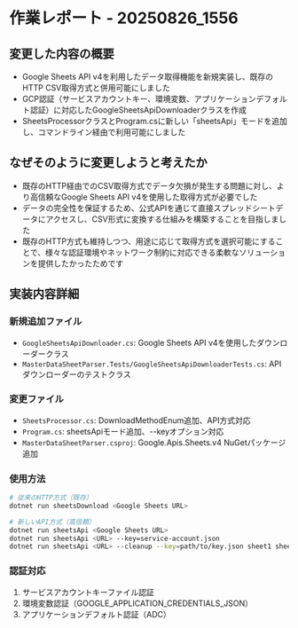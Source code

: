 # 作業レポート - 20250826_1556

## 変更した内容の概要

- Google Sheets API v4を利用したデータ取得機能を新規実装し、既存のHTTP CSV取得方式と併用可能にしました
- GCP認証（サービスアカウントキー、環境変数、アプリケーションデフォルト認証）に対応したGoogleSheetsApiDownloaderクラスを作成
- SheetsProcessorクラスとProgram.csに新しい「sheetsApi」モードを追加し、コマンドライン経由で利用可能にしました

## なぜそのように変更しようと考えたか

- 既存のHTTP経由でのCSV取得方式でデータ欠損が発生する問題に対し、より高信頼なGoogle Sheets API v4を使用した取得方式が必要でした
- データの完全性を保証するため、公式APIを通じて直接スプレッドシートデータにアクセスし、CSV形式に変換する仕組みを構築することを目指しました
- 既存のHTTP方式も維持しつつ、用途に応じて取得方式を選択可能にすることで、様々な認証環境やネットワーク制約に対応できる柔軟なソリューションを提供したかったためです

## 実装内容詳細

### 新規追加ファイル
- `GoogleSheetsApiDownloader.cs`: Google Sheets API v4を使用したダウンローダークラス
- `MasterDataSheetParser.Tests/GoogleSheetsApiDownloaderTests.cs`: API ダウンローダーのテストクラス

### 変更ファイル  
- `SheetsProcessor.cs`: DownloadMethodEnum追加、API方式対応
- `Program.cs`: sheetsApiモード追加、--keyオプション対応
- `MasterDataSheetParser.csproj`: Google.Apis.Sheets.v4 NuGetパッケージ追加

### 使用方法
```bash
# 従来のHTTP方式（既存）
dotnet run sheetsDownload <Google Sheets URL>

# 新しいAPI方式（高信頼）
dotnet run sheetsApi <Google Sheets URL>
dotnet run sheetsApi <URL> --key=service-account.json
dotnet run sheetsApi <URL> --cleanup --key=path/to/key.json sheet1 sheet2
```

### 認証対応
1. サービスアカウントキーファイル認証
2. 環境変数認証（GOOGLE_APPLICATION_CREDENTIALS_JSON）  
3. アプリケーションデフォルト認証（ADC）
